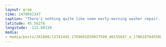 ```yaml
---
layout: gram
time: 1470841347
caption: "There's nothing quite like some early-morning washer repair. 😄"
latitude: 45.56276
longitude: -122.60139
media:
- media/posts/201608/13741445_1769691039937599_46155647_n_17861870455007211.jpg
---
```

